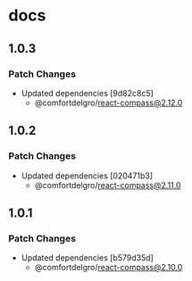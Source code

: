 # docs

## 1.0.3

### Patch Changes

- Updated dependencies [9d82c8c5]
  - @comfortdelgro/react-compass@2.12.0

## 1.0.2

### Patch Changes

- Updated dependencies [020471b3]
  - @comfortdelgro/react-compass@2.11.0

## 1.0.1

### Patch Changes

- Updated dependencies [b579d35d]
  - @comfortdelgro/react-compass@2.10.0
